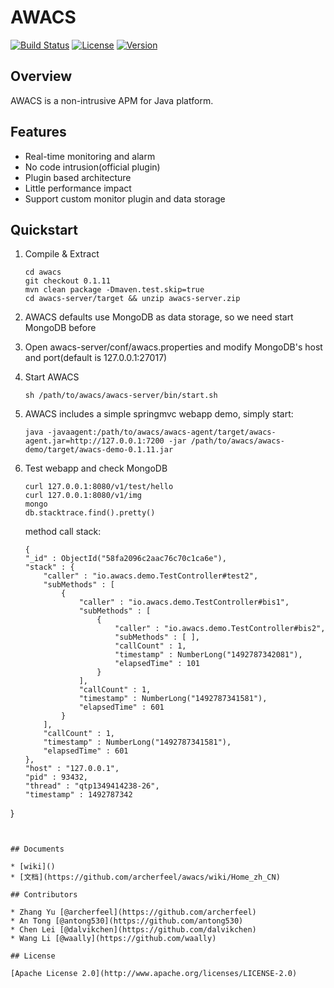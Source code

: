 # AWACS
[![Build Status](https://travis-ci.org/Archerfeel/awacs.svg?branch=master)](https://travis-ci.org/Archerfeel/awacs)
[![License](https://img.shields.io/badge/license-APACHE2-blue.svg)](https://github.com/ArcherFeel/awacs/blob/master/LICENSE)
[![Version](https://img.shields.io/badge/AWACS-0.1.10-orange.svg)](https://github.com/ArcherFeel/awacs/tree/0.1.10)

## Overview

AWACS is a non-intrusive APM for Java platform.

## Features

* Real-time monitoring and alarm
* No code intrusion(official plugin)
* Plugin based architecture
* Little performance impact
* Support custom monitor plugin and data storage

## Quickstart

1. Compile & Extract

	```
	cd awacs
	git checkout 0.1.11
	mvn clean package -Dmaven.test.skip=true
	cd awacs-server/target && unzip awacs-server.zip
	```

2. AWACS defaults use MongoDB as data storage, so we need start MongoDB before
 
3. Open awacs-server/conf/awacs.properties and modify MongoDB's host and port(default is 127.0.0.1:27017)

4. Start AWACS

	```
	sh /path/to/awacs/awacs-server/bin/start.sh
	```
	
5. AWACS includes a simple springmvc webapp demo, simply start:

	```
	java -javaagent:/path/to/awacs/awacs-agent/target/awacs-agent.jar=http://127.0.0.1:7200 -jar /path/to/awacs/awacs-demo/target/awacs-demo-0.1.11.jar
	```

6. Test webapp and check MongoDB

	```
	curl 127.0.0.1:8080/v1/test/hello
	curl 127.0.0.1:8080/v1/img
	mongo
	db.stacktrace.find().pretty()
	```
	
	method call stack:
	
	```
	{
	"_id" : ObjectId("58fa2096c2aac76c70c1ca6e"),
	"stack" : {
		"caller" : "io.awacs.demo.TestController#test2",
		"subMethods" : [
			{
				"caller" : "io.awacs.demo.TestController#bis1",
				"subMethods" : [
					{
						"caller" : "io.awacs.demo.TestController#bis2",
						"subMethods" : [ ],
						"callCount" : 1,
						"timestamp" : NumberLong("1492787342081"),
						"elapsedTime" : 101
					}
				],
				"callCount" : 1,
				"timestamp" : NumberLong("1492787341581"),
				"elapsedTime" : 601
			}
		],
		"callCount" : 1,
		"timestamp" : NumberLong("1492787341581"),
		"elapsedTime" : 601
	},
	"host" : "127.0.0.1",
	"pid" : 93432,
	"thread" : "qtp1349414238-26",
	"timestamp" : 1492787342
}
```


## Documents

* [wiki]()
* [文档](https://github.com/archerfeel/awacs/wiki/Home_zh_CN)

## Contributors

* Zhang Yu [@archerfeel](https://github.com/archerfeel)
* An Tong [@antong530](https://github.com/antong530)
* Chen Lei [@dalvikchen](https://github.com/dalvikchen)
* Wang Li [@waally](https://github.com/waally)

## License

[Apache License 2.0](http://www.apache.org/licenses/LICENSE-2.0)

